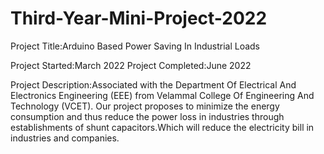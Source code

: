 # Third-Year-Mini-Project-2022

Project Title:Arduino Based Power Saving In Industrial Loads

Project Started:March 2022
Project Completed:June 2022

Project Description:Associated with the Department Of Electrical And Electronics Engineering (EEE) from Velammal College Of Engineering And Technology (VCET).
Our project proposes to minimize the energy consumption and thus reduce the power loss in industries through establishments of shunt capacitors.Which will reduce the electricity bill in industries and companies.
